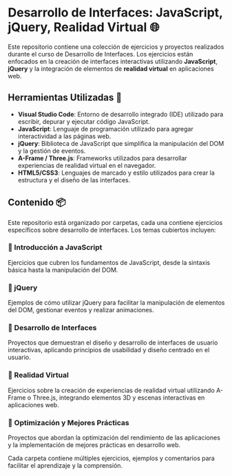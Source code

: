 # Desarrollo de Interfaces: JavaScript, jQuery, Realidad Virtual 🌐

Este repositorio contiene una colección de ejercicios y proyectos realizados durante el curso de Desarrollo de Interfaces. Los ejercicios están enfocados en la creación de interfaces interactivas utilizando **JavaScript**, **jQuery** y la integración de elementos de **realidad virtual** en aplicaciones web.

## Herramientas Utilizadas 🧰
- **Visual Studio Code**: Entorno de desarrollo integrado (IDE) utilizado para escribir, depurar y ejecutar código JavaScript.
- **JavaScript**: Lenguaje de programación utilizado para agregar interactividad a las páginas web.
- **jQuery**: Biblioteca de JavaScript que simplifica la manipulación del DOM y la gestión de eventos.
- **A-Frame / Three.js**: Frameworks utilizados para desarrollar experiencias de realidad virtual en el navegador.
- **HTML5/CSS3**: Lenguajes de marcado y estilo utilizados para crear la estructura y el diseño de las interfaces.

## Contenido 📦
Este repositorio está organizado por carpetas, cada una contiene ejercicios específicos sobre desarrollo de interfaces. Los temas cubiertos incluyen:

### 📁 Introducción a JavaScript
Ejercicios que cubren los fundamentos de JavaScript, desde la sintaxis básica hasta la manipulación del DOM.

### 📁 jQuery
Ejemplos de cómo utilizar jQuery para facilitar la manipulación de elementos del DOM, gestionar eventos y realizar animaciones.

### 📁 Desarrollo de Interfaces
Proyectos que demuestran el diseño y desarrollo de interfaces de usuario interactivas, aplicando principios de usabilidad y diseño centrado en el usuario.

### 📁 Realidad Virtual
Ejercicios sobre la creación de experiencias de realidad virtual utilizando A-Frame o Three.js, integrando elementos 3D y escenas interactivas en aplicaciones web.

### 📁 Optimización y Mejores Prácticas
Proyectos que abordan la optimización del rendimiento de las aplicaciones y la implementación de mejores prácticas en desarrollo web.

Cada carpeta contiene múltiples ejercicios, ejemplos y comentarios para facilitar el aprendizaje y la comprensión.

